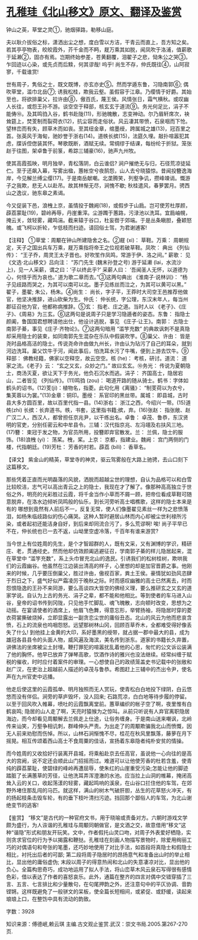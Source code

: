 # [孔稚珪《北山移文》原文、翻译及鉴赏](https://www.vrrw.net/wx/14085.html)

钟山之英，草堂之灵①，驰烟驿路，勒移山庭。

夫以耿介拔俗之标，潇洒出尘之想，度白雪以方洁，干青云而直上，吾方知之矣。若其亭亭物表，皎皎霞外，芥千金而不眄，屣万乘其如脱，闻凤吹于洛浦，值薪歌于延濑②，固亦有焉。岂期终始参差，苍黄翻覆，泪翟子之悲，恸朱公之哭③。乍回迹以心染，或先贞而后黩，何其谬哉! 呜乎! 尚生不存，仲氏既往④，山阿寂寥，千载谁赏!

世有周子，隽俗之士，既文既博，亦玄亦史⑤。然而学遁东鲁，习隐南郭⑥; 偶吹草堂，滥巾北岳⑦; 诱我松桂，欺我云壑。虽假容于江皋。乃缨情于好爵。其始至也，将欲排巢父，拉许由⑧，傲百氏，蔑王侯。风情张日，霜气横秋。或叹幽人长往，或怨王孙不游。谈空空于释部，核玄玄于道流⑨。务光何足比，涓子不能俦⑩。及其鸣驺入谷，鹤书赴陇(11)，形驰魄散，志变神动。尔乃眉轩席次，袂耸筵上，焚芰制而裂荷衣(12)，抗尘容而走俗状。风云凄其带愤，石泉咽而下怆。望林峦而有失，顾草木而如丧。至其纽金章，绾墨绶，跨属城之雄(13)，冠百里之首。张英风于海甸，驰妙誉于浙右(14)。道帙长摈(15)，法筵久埋。敲扑喧嚣犯其虑，牒诉倥偬装其怀。琴歌既断，酒赋无续。常绸缪于结课，每纷纶于折狱。笼张赵于往图，架卓鲁于前箓，希踪三辅豪(16)，驰声九州牧。

使其高霞孤映，明月独举，青松落阴，白云谁侣? 涧户摧绝无与归，石径荒凉徒延伫。至于还飙入幕，写雾出楹，蕙帐空兮夜鹄怨，山人去兮晓猿惊。昔闻投簪逸海岸，今见解兰缚尘缨(17)。于是南岳献嘲。北垄腾笑，列壑争讥，攒峰竦诮。慨游子之我欺，悲无人以赴吊。故其林惭无尽，涧愧不歇; 秋桂遣风，春萝罢月。骋西山之逸议，驰东皋之素谒。

今又促装下邑，浪栧上京，虽情投于魏阙(18)，或假步于山扃。岂可使芳杜厚颜，薜荔蒙耻(19)，碧岭再辱，丹崖重滓。尘游躅于蕙路，污渌池以洗耳。宜扃岫幌，掩云关，敛轻雾，藏鸣湍。截来辕于谷口，杜妄辔于郊端。于是丛条瞋胆，叠颖怒魄。或飞柯以折轮，乍低枝而扫迹。请回俗士驾，为君谢逋客!



【注释】 ①草堂：周颙在钟山所建隐舍之名。②屣 (xi)： 草鞋。万乘： 周朝规定，天子之国出兵车万乘，屣万乘指将帝王之位视若破草鞋。凤吹： 典出 《列仙传》： “王子乔，周灵王太子晋也。好吹笙作凤鸣，常游于伊、洛之间。” 薪歌： 见 《文选·北山移文》吕向注： “苏门先生 (魏末孙登之号) 游于延濑 (lai，水流沙上)，见一人采薪，谓之曰：‘子以终此乎?’ 采薪人曰： ‘吾闻圣人无怀，以道德为心，何怪乎而为哀也。’ 道为歌二章而去。”③这两句典出 《淮南子·说林训》： “杨子见歧路而哭之，为其可以南可以北。墨子见练丝而泣之，为其可以黄可以黑。” 翟子，墨翟; 朱公，杨朱。④尚生： 尚长，字子平，王莽时大司空王邑推荐他做官，他坚决推辞，进山砍柴为生。仲氏： 仲长统，字公理，东汉末年人，每当州郡征召他为官，他都称病推辞。⑤玄： 指老、庄之道。当时人以 《老子》、《庄子》、《周易》为三玄。⑥这两句是说周子只是学习隐遁者的姿态。东鲁： 指隐士颜阖，鲁国国君想聘请他出仕，他设计逃脱，事见 《庄子·让王》。南郭： 古隐士南郭子綦，事见《庄子·齐物论》。⑦这两句暗用 “滥竽充数” 的典故讽刺不是真隐却采用隐士的装束，如同南郭先生混杂在乐队中假装吹竽。⑧巢父、许由： 皆是尧时品格高洁的隐士。传说尧命许由做九州长，许由认为玷污了自己的耳朵，就到河边洗耳。巢父饮牛于河，闻此事后，怕洗耳水污了牛嘴，便到上游去饮牛。⑨释部： 佛教经籍，佛家以空释空，故云空空。核 (he)： 考核，研讨。道流： 道家之流。《老子》云： “玄之又玄，众妙之门。” 故曰玄玄。⑩务光： 传说为夏朝隐士，商汤灭夏，欲让天下于务光，他负石沉水而逃。涓子： 齐国高士，隐居宕山，二者皆见 《列仙传》。(11)鸣驺 (zou)： 喝道开路的随从骑士。鹤书：字体如鹤头的诏书。(12)芰(ji)：植物名，指菱。此句化用《离骚》： “制芰荷以为衣兮，集芙蓉以为裳。”(13)金章：铜印。墨绶： 系官印的黑丝带。属城： 即县城，古时县大多方圆百里，故以百里代指一县。(14)浙右： 浙江之西，今绍兴一带。(15)道帙(zhi) 长摈：长弃道书。帙，书套，这里指书籍;摈，弃。(16)张赵： 指张敞、赵广汉二人，西汉人，都曾担任京兆尹，以干练出名。卓鲁： 卓茂、鲁恭，东汉贤明的官吏，分别任密云和中牟县令。三辅：汉代指京兆、左冯翊及右扶风三地。(17)簪： 束冠于发之物，为官员所用，投簪即弃官散发。兰： 兰佩，隐士的服饰。(18)浪栧 (yi)： 荡桨。栧，桨。上京： 京都，指建业。魏阙： 宫门两侧的门楼，代指朝廷。(19)芳杜： 芳香的村若。薜荔 (bili)： 香草名。

【译文】 紫金山的精英，草堂寺的神灵，驱云驾雾般在大路上驰骋，去山口刻下这篇移文。

那些凭着正直而光明磊落的风貌，洒脱而超越尘世的理想，自认为品格可以和白雪比较皎洁，志气可以高出青云之上的隐士，我现在才了解了。像那种高高独立于世俗之外，明亮的光彩胜过云霞，将千金当作小草而不屑一顾，把帝位看成草鞋可随意脱弃，在洛水边倾听凤鸣般的仙乐，到长河旁听高士唱樵歌，这样的隐士本来是有的 哪想到竟然有人前后不一，反复无常，使人们像墨翟见素丝一样为之悲愤落泪，如杨朱临歧路似的伤心痛哭。这种人暂时避居山林而内心却被尘世利禄所污染，或者起初还能洁身自好，到后来却同流合污了，多么荒谬啊! 唉! 尚子平早已不在，仲长统也已一去不返，山坳里空虚冷落，千百年有谁来游赏?

当今世上有位姓周的先生，是个才智超群的人，既有文采，又有渊博的学识，精研庄、老，贯通经史。然而他却仿效颜阖逃避征召，学南郭子綦的样儿隐居起来，混在草堂中 “滥竽充数”，系上头巾冒充北山的逸民。引诱我们的松树桂树，欺哄我们的云霞幽谷。他虽然在江边装出清高的样子，心里想的却是加官晋爵之事。他刚来的时候，几乎要压倒巢父，胜过许由，傲视百家，粪土王侯。豪情犹如劲风恣肆于烈日之下，盛气好似严霜凌厉于晚秋之际。时而感叹幽雅的高士已然离去，时而怨恨隐逸的王孙不来同游，要么高谈四大皆空的佛经义理，要么推研玄之又玄的道家学说。自认为上古的务光、涓子之辈，都不能和他相比。等到使者的车马进入山谷，皇帝的诏书传到冈陇，只见他手忙脚乱、魂飞魄散，志向顿时改变，思想为之动摇。在宴请使者的酒席上，他眉飞色舞，得意忘形，举臂扬袖，将隐居时穿的菱衣荷裳撕破烧掉，立即显露出一副贪恋尘世的庸俗丑态。北山的风云为他而悲哀含愤，石上的流泉也呜咽怨怒。远望那树林山冈，回顾百草乔木，全都难受得好像丢失了什么! 到他挂上金黄的大印，系好墨黑的绶带，就占据一郡中最大的县，成为雄冠各县县令的头面人物，威风遍及海滨，美名传到浙东。道家的书籍长久弃置，讲佛法的坐席被尘土封埋。鞭打罪犯的喧嚣扰乱着他的心思，匆忙的公文诉讼装满了他的胸怀。他早已放弃了弹琴高歌，饮酒作诗的雅兴也没法继续。经常纠缠于赋税的催收，时时应付着案件的审理。一心想使自己的政绩笼盖史书记载中的张敞和赵广汉，在吏治上超越前人描述的卓茂与鲁恭。希图赶上三辅中的杰出令尹，使名声在九州官吏中远播。

他走后使这里的云霞孤单、明月独照而无人赏玩，使青松白白地投下绿阴，白云悠悠而没有伴侣。涧旁的草庐毁坏，没人回来; 石路荒凉，白白地等待步履的停留。以至于回风吹入帷幕，喷吐的云霞飘离堂前。蕙草编织的帐子空了啊，夜里惟有白鹤哀鸣; 隐居的山人走了啊，天亮时猿猴为之惊叫。从前只听说有人弃官离职隐居海边，而今却看见周颙解去兰佩走上仕途，让俗务缠身。于是南山送来嘲讽，北岭传来讪笑，万壑争相讥刺，群峰伸头严责。为出走了的周颙欺骗我北山而愤慨，因无人前来劝慰而伤悼。所以，山林石涧惭愧不尽，桂花在秋风里飘落，藤萝在月下摇晃。相互传颂着西山高士不食周粟的佳话，宣扬着东皋隐者纯朴安贫的情操。

而今姓周的又收拾好行装离开县城，将乘船赴京去任高官，虽说他一心向往的是高大的宫阙，说不定还会顺此山门招摇而过。难道可以让他使芳香的杜若含羞，使青纯的薜荔蒙耻，使碧绿的峰岭再遭屈辱，使朱红的山崖重受污染;怎能让他的脚迹踏脏了长满蕙草的芳径，让他洗耳弄浑澄澈的水池。应当拉上山洞的帷幕，掩闭高耸入云的关口，收起荡漾的轻雾，藏起鸣响的溪泉，在山谷口拦住他的车驾，在郊野外堵住那乱闯的马匹。就这样，满山的树木气破肝胆，丛生的花草怒火冲天，有的扬起枝条击毁车轮，有的垂下枝叶清扫污迹。挡回那个鄙俗人的车驾，为北山谢绝变节的逃客!

【鉴赏】 “移文”是古代的一种官府文书，用于晓喻或责备对方。六朝时游戏文学颇为盛行，为人诙谐的孔稚珪与周颙同朝做官，是文酒之交，故意借用“移文”这种“谐隐”形式和朋友开玩笑。文中，作者假托山灵口吻，对周子外表爱好栖隐，实则贪求官位的行为予以揭露和鞭挞。孔稚珪在刻画人物描写景物时，除爱用绚丽工巧的对偶语句和夸张的笔墨，还巧妙地使用了对比手法，如首段将真隐士和假隐士相比，衬托出后者的可鄙; 第二段将周子隐居时的昂扬意气和准备出山时的举止相比，显出他的庸俗虚伪; 末段以周子的得意热闹和北山的失意凄凉对比，显出他的负心。全篇构思奇巧，成功地运用了拟人手法，将山峦草木风云泉石写得很有感情色彩，借以表达了作者的喜怒哀乐。此外，通篇在整齐的四言对偶中交错穿插了三言、五言、七言排比和少量散句，在句尾押韵之外，还注意句中的平仄协调、音韵铿锵。这样既避免了一般骈文的呆板，使全篇长短相间，或紧促、或舒缓，读起来琅琅上口，在整饬中具有流动的韵致。

字数：3928

知识来源：傅德岷,赖云琪 主编.古文观止鉴赏.武汉：崇文书局.2005.第267-270页.

